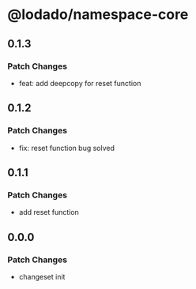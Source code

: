 # @lodado/namespace-core

## 0.1.3

### Patch Changes

- feat: add deepcopy for reset function

## 0.1.2

### Patch Changes

- fix: reset function bug solved

## 0.1.1

### Patch Changes

- add reset function

## 0.0.0

### Patch Changes

- changeset init
